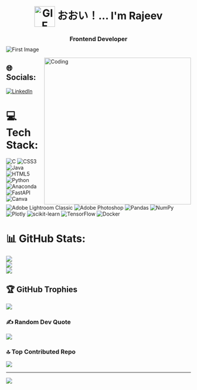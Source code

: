 <h1 align="center">
  <img src="https://github.com/user-attachments/assets/5872cdd2-1f1e-43d2-a8a3-b37c8f8c27ee" 
       alt="GIF" 
       style="vertical-align: middle; height: 2em;" />
  おおい！... I'm Rajeev 
</h1>
<h3 style="text-align: center; margin-bottom: 10px !important;">Frontend Developer</h3>
<img src="https://github.com/user-attachments/assets/7aa827c8-bb29-4cf7-8136-a396132a11ec" 
     alt="First Image" 
     style="display: block; margin: 0 auto;" />










  <img align="right" alt="Coding" width="400" 
       src="https://i.pinimg.com/originals/83/b8/09/83b809857acd41a7bad4935b4734f9fc.gif">
</div>







## 🌐 Socials:
[![LinkedIn](https://img.shields.io/badge/LinkedIn-%230077B5.svg?logo=linkedin&logoColor=white)](https://linkedin.com/in/rajeev-r-038695300) 

# 💻 Tech Stack:
![C](https://img.shields.io/badge/c-%2300599C.svg?style=for-the-badge&logo=c&logoColor=white) ![CSS3](https://img.shields.io/badge/css3-%231572B6.svg?style=for-the-badge&logo=css3&logoColor=white) ![Java](https://img.shields.io/badge/java-%23ED8B00.svg?style=for-the-badge&logo=openjdk&logoColor=white) ![HTML5](https://img.shields.io/badge/html5-%23E34F26.svg?style=for-the-badge&logo=html5&logoColor=white) ![Python](https://img.shields.io/badge/python-3670A0?style=for-the-badge&logo=python&logoColor=ffdd54) ![Anaconda](https://img.shields.io/badge/Anaconda-%2344A833.svg?style=for-the-badge&logo=anaconda&logoColor=white) ![FastAPI](https://img.shields.io/badge/FastAPI-005571?style=for-the-badge&logo=fastapi) ![Canva](https://img.shields.io/badge/Canva-%2300C4CC.svg?style=for-the-badge&logo=Canva&logoColor=white) ![Adobe Lightroom Classic](https://img.shields.io/badge/Adobe%20Lightroom%20Classic-31A8FF.svg?style=for-the-badge&logo=Adobe%20Lightroom%20Classic&logoColor=white) ![Adobe Photoshop](https://img.shields.io/badge/adobe%20photoshop-%2331A8FF.svg?style=for-the-badge&logo=adobe%20photoshop&logoColor=white) ![Pandas](https://img.shields.io/badge/pandas-%23150458.svg?style=for-the-badge&logo=pandas&logoColor=white) ![NumPy](https://img.shields.io/badge/numpy-%23013243.svg?style=for-the-badge&logo=numpy&logoColor=white) ![Plotly](https://img.shields.io/badge/Plotly-%233F4F75.svg?style=for-the-badge&logo=plotly&logoColor=white) ![scikit-learn](https://img.shields.io/badge/scikit--learn-%23F7931E.svg?style=for-the-badge&logo=scikit-learn&logoColor=white) ![TensorFlow](https://img.shields.io/badge/TensorFlow-%23FF6F00.svg?style=for-the-badge&logo=TensorFlow&logoColor=white) ![Docker](https://img.shields.io/badge/docker-%230db7ed.svg?style=for-the-badge&logo=docker&logoColor=white)
# 📊 GitHub Stats:
![](https://github-readme-stats.vercel.app/api?username=Rajeev-08&theme=dark&hide_border=true&include_all_commits=true&count_private=false)<br/>
![](https://github-readme-streak-stats.herokuapp.com/?user=Rajeev-08&theme=dark&hide_border=true)<br/>
![](https://github-readme-stats.vercel.app/api/top-langs/?username=Rajeev-08&theme=dark&hide_border=true&include_all_commits=true&count_private=false&layout=compact)

## 🏆 GitHub Trophies
![](https://github-profile-trophy.vercel.app/?username=Rajeev-08&theme=radical&no-frame=true&no-bg=false&margin-w=4)

### ✍️ Random Dev Quote
![](https://quotes-github-readme.vercel.app/api?type=horizontal&theme=radical)

### 🔝 Top Contributed Repo
![](https://github-contributor-stats.vercel.app/api?username=Rajeev-08&limit=5&theme=neon&combine_all_yearly_contributions=true)

---
[![](https://visitcount.itsvg.in/api?id=Rajeev-08&icon=0&color=0)](https://visitcount.itsvg.in)




